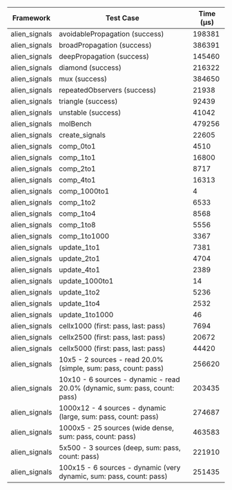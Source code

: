 | Framework | Test Case | Time (μs) |
| --- | --- | --- |
| alien_signals | avoidablePropagation (success) | 198381 |
| alien_signals | broadPropagation (success) | 386391 |
| alien_signals | deepPropagation (success) | 145460 |
| alien_signals | diamond (success) | 216322 |
| alien_signals | mux (success) | 384650 |
| alien_signals | repeatedObservers (success) | 21938 |
| alien_signals | triangle (success) | 92439 |
| alien_signals | unstable (success) | 41042 |
| alien_signals | molBench | 479256 |
| alien_signals | create_signals | 22605 |
| alien_signals | comp_0to1 | 4510 |
| alien_signals | comp_1to1 | 16800 |
| alien_signals | comp_2to1 | 8717 |
| alien_signals | comp_4to1 | 16313 |
| alien_signals | comp_1000to1 | 4 |
| alien_signals | comp_1to2 | 6533 |
| alien_signals | comp_1to4 | 8568 |
| alien_signals | comp_1to8 | 5556 |
| alien_signals | comp_1to1000 | 3367 |
| alien_signals | update_1to1 | 7381 |
| alien_signals | update_2to1 | 4704 |
| alien_signals | update_4to1 | 2389 |
| alien_signals | update_1000to1 | 14 |
| alien_signals | update_1to2 | 5236 |
| alien_signals | update_1to4 | 2532 |
| alien_signals | update_1to1000 | 46 |
| alien_signals | cellx1000 (first: pass, last: pass) | 7694 |
| alien_signals | cellx2500 (first: pass, last: pass) | 20672 |
| alien_signals | cellx5000 (first: pass, last: pass) | 44420 |
| alien_signals | 10x5 - 2 sources - read 20.0% (simple, sum: pass, count: pass) | 256620 |
| alien_signals | 10x10 - 6 sources - dynamic - read 20.0% (dynamic, sum: pass, count: pass) | 203435 |
| alien_signals | 1000x12 - 4 sources - dynamic (large, sum: pass, count: pass) | 274687 |
| alien_signals | 1000x5 - 25 sources (wide dense, sum: pass, count: pass) | 463583 |
| alien_signals | 5x500 - 3 sources (deep, sum: pass, count: pass) | 221910 |
| alien_signals | 100x15 - 6 sources - dynamic (very dynamic, sum: pass, count: pass) | 251435 |
